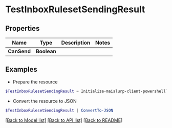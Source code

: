 # TestInboxRulesetSendingResult
## Properties

Name | Type | Description | Notes
------------ | ------------- | ------------- | -------------
**CanSend** | **Boolean** |  | 

## Examples

- Prepare the resource
```powershell
$TestInboxRulesetSendingResult = Initialize-maislurp-client-powershellTestInboxRulesetSendingResult  -CanSend null
```

- Convert the resource to JSON
```powershell
$TestInboxRulesetSendingResult | ConvertTo-JSON
```

[[Back to Model list]](../README#documentation-for-models) [[Back to API list]](../README#documentation-for-api-endpoints) [[Back to README]](../README)

